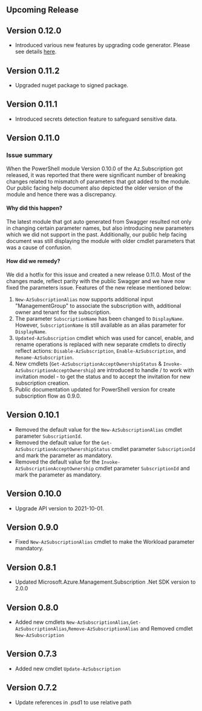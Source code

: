 <!--
    Please leave this section at the top of the change log.

    Changes for the upcoming release should go under the section titled "Upcoming Release", and should adhere to the following format:

    ## Upcoming Release
    * Overview of change #1
        - Additional information about change #1
    * Overview of change #2
        - Additional information about change #2
        - Additional information about change #2
    * Overview of change #3
    * Overview of change #4
        - Additional information about change #4

    ## YYYY.MM.DD - Version X.Y.Z (Previous Release)
    * Overview of change #1
        - Additional information about change #1
-->
## Upcoming Release

## Version 0.12.0
* Introduced various new features by upgrading code generator. Please see details [here](https://github.com/Azure/azure-powershell/blob/main/documentation/Autorest-powershell-v4-new-features.md).

## Version 0.11.2
* Upgraded nuget package to signed package.

## Version 0.11.1
* Introduced secrets detection feature to safeguard sensitive data.

## Version 0.11.0

### Issue summary

When the PowerShell module Version 0.10.0 of the Az.Subscription got released, it was reported that there were significant number of breaking changes related to mismatch of parameters that got added to the module. Our public facing help document also depicted the older version of the module and hence there was a discrepancy.

#### Why did this happen?

The latest module that got auto generated from Swagger resulted not only in changing certain parameter names, but also introducing new parameters which we did not support in the past. Additionally, our public help facing document was still displaying the module with older cmdlet parameters that was a cause of confusion.

#### How did we remedy?

We did a hotfix for this issue and created a new release 0.11.0. Most of the changes made, reflect parity with the public Swagger and we have now fixed the parameters issue.  Features of the new release mentioned below:

1. `New-AzSubscriptionAlias` now supports additional input "ManagementGroup" to associate the subscription with, additional owner and tenant for the subscription.
1. The parameter `SubscriptionName` has been changed to `DisplayName`. However, `SubscriptionName` is still available as an alias parameter for `DisplayName`.
1. `Updated-AzSubscription` cmdlet which was used for cancel, enable, and rename operations is replaced with new separate cmdlets to directly reflect actions: `Disable-AzSubscription`, `Enable-AzSubscription`, and `Rename-AzSubscription`.
1. New cmdlets (`Get-AzSubscriptionAcceptOwnershipStatus` & `Invoke-AzSubscriptionAcceptOwnership`) are introduced to handle / to work with invitation model - to get the status and to accept the invitation for new subscription creation.
1. Public documentation updated for PowerShell version for create subscription flow as 0.9.0.

## Version 0.10.1
* Removed the default value for the `New-AzSubscriptionAlias` cmdlet parameter `SubscriptionId`.
* Removed the default value for the `Get-AzSubscriptionAcceptOwnershipStatus` cmdlet parameter `SubscriptionId` and mark the parameter as mandatory.
* Removed the default value for the `Invoke-AzSubscriptionAcceptOwnership` cmdlet parameter `SubscriptionId` and mark the parameter as mandatory.

## Version 0.10.0
* Upgrade API version to 2021-10-01.

## Version 0.9.0
* Fixed `New-AzSubscriptionAlias` cmdlet to make the Workload parameter mandatory.

## Version 0.8.1
* Updated Microsoft.Azure.Management.Subscription .Net SDK version to 2.0.0

## Version 0.8.0
* Added new cmdlets `New-AzSubscriptionAlias`,`Get-AzSubscriptionAlias`,`Remove-AzSubscriptionAlias` and Removed cmdlet `New-AzSubscription`

## Version 0.7.3
* Added new cmdlet `Update-AzSubscription`

## Version 0.7.2
* Update references in .psd1 to use relative path
